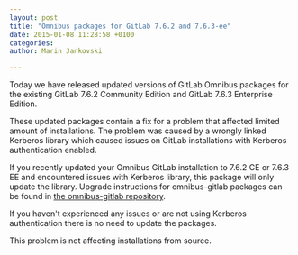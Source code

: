 ```yaml
---
layout: post
title: "Omnibus packages for GitLab 7.6.2 and 7.6.3-ee"
date: 2015-01-08 11:28:58 +0100
categories:
author: Marin Jankovski

---
```


Today we have released updated versions of GitLab Omnibus packages for the existing GitLab 7.6.2 Community Edition and GitLab 7.6.3
Enterprise Edition.

<!-- more -->

These updated packages contain a fix for a problem that affected limited amount of installations.
The problem was caused by a wrongly linked Kerberos library which caused issues on GitLab installations with Kerberos authentication enabled.


If you recently updated your Omnibus GitLab installation to 7.6.2 CE or 7.6.3 EE and encountered issues with Kerberos library, this package will only update the library. Upgrade instructions for omnibus-gitlab packages can be found in [the omnibus-gitlab repository](https://gitlab.com/gitlab-org/omnibus-gitlab/blob/master/doc/update.md).

If you haven't experienced any issues or are not using Kerberos authentication there is no need to update the packages.

This problem is not affecting installations from source.

